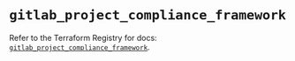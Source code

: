 # `gitlab_project_compliance_framework`

Refer to the Terraform Registry for docs: [`gitlab_project_compliance_framework`](https://registry.terraform.io/providers/gitlabhq/gitlab/17.7.1/docs/resources/project_compliance_framework).
